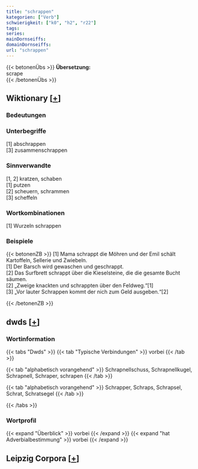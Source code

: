 ```yaml
---
title: "schrappen"
kategorien: ["Verb"]
schwierigkeit: ["k0", "h2", "r22"]
tags:
series:
mainDornseiffs:
domainDornseiffs:
url: "schrappen"
---
```


{{< betonenÜbs >}}
**Übersetzung:**  
scrape  
{{< /betonenÜbs >}}

## Wiktionary [[+](https://de.wiktionary.org/wiki/schrappen)]

### Bedeutungen

### Unterbegriffe
[1] abschrappen  
[3] zusammenschrappen  

### Sinnverwandte
[1, 2] kratzen, schaben  
[1] putzen  
[2] scheuern, schrammen  
[3] scheffeln  

### Wortkombinationen
[1] Wurzeln schrappen  

### Beispiele
{{< betonenZB >}}
[1] Mama schrappt die Möhren und der Emil schält Kartoffeln, Sellerie und Zwiebeln.  
[1] Der Barsch wird gewaschen und geschrappt.  
[2] Das Surfbrett schrappt über die Kieselsteine, die die gesamte Bucht säumen.  
[2] „Zweige knackten und schrappten über den Feldweg.“[1]  
[3] „Vor lauter Schrappen kommt der nich zum Geld ausgeben.“[2]  

{{< /betonenZB >}}


## dwds [[+](https://www.dwds.de/wb/schrappen)]

### Wortinformation
{{< tabs "Dwds" >}}
{{< tab "Typische Verbindungen" >}}
vorbei
{{< /tab >}}

{{< tab "alphabetisch vorangehend" >}}
Schrapnellschuss, Schrapnellkugel, Schrapnell, Schraper, schrapen
{{< /tab >}}

{{< tab "alphabetisch vorangehend" >}}
Schrapper, Schraps, Schrapsel, Schrat, Schratsegel
{{< /tab >}}

{{< /tabs >}}

### Wortprofil
{{< expand "Überblick" >}} vorbei {{< /expand >}}
{{< expand "hat Adverbialbestimmung" >}} vorbei {{< /expand >}}

## Leipzig Corpora [[+](https://corpora.uni-leipzig.de/en/res?word=schrappen&corpusId=deu_newscrawl-public_2018)]

